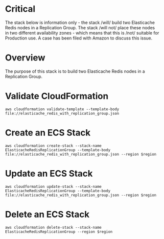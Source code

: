 # Critical
The stack below is information only - the stack /will/ build two Elasticache Redis nodes in a Replication Group. The stack /will not/ place these nodes in two different availability zones - which means that this is /not/ suitable for Production use. A case has been filed with Amazon to discuss this issue.

# Overview
The purpose of this stack is to build two Elasticache Redis nodes in a Replication Group.

# Validate CloudFormation
`aws cloudformation validate-template --template-body file://elasticache_redis_with_replication_group.json`

# Create an ECS Stack
`aws cloudformation create-stack --stack-name ElasticacheRedisReplicationGroup --template-body file://elasticache_redis_with_replication_group.json --region $region`

# Update an ECS Stack
`aws cloudformation update-stack --stack-name ElasticacheRedisReplicationGroup --template-body file://elasticache_redis_with_replication_group.json --region $region`

# Delete an ECS Stack
`aws cloudformation delete-stack --stack-name ElasticacheRedisReplicationGroup --region $region`
